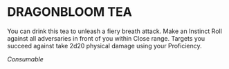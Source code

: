 ﻿---
tags:
  - Item
  - Consumable
name: 'DRAGONBLOOM TEA'
description: 'You can drink this tea to unleash a fiery breath attack. Make an Instinct Roll against all adversaries in front of you within Close range. Targets you succeed against take 2d20 physical damage using your Proficiency.'
---

# DRAGONBLOOM TEA

You can drink this tea to unleash a fiery breath attack. Make an Instinct Roll against all adversaries in front of you within Close range. Targets you succeed against take 2d20 physical damage using your Proficiency.

*Consumable*
